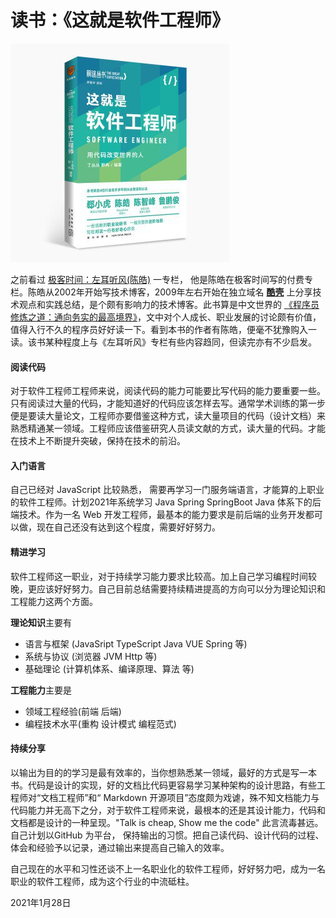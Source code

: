 # 读书：《这就是软件工程师》 

![这就是软件工程](../images/this-is-software-engineer.jpg)


之前看过 [极客时间：左耳听风(陈皓)](https://time.geekbang.org/column/intro/48) 一专栏， 他是陈皓在极客时间写的付费专栏。陈皓从2002年开始写技术博客，2009年左右开始在独立域名 [**酷壳**](https://coolshell.cn/) 上分享技术观点和实践总结，是个颇有影响力的技术博客。此书算是中文世界的 [《程序员修炼之道：通向务实的最高境界》](https://book.douban.com/subject/35006892/)，文中对个人成长、职业发展的讨论颇有价值，值得入行不久的程序员好好读一下。看到本书的作者有陈皓，便毫不犹豫购入一读。该书某种程度上与《左耳听风》专栏有些内容趋同，但读完亦有不少启发。


#### 阅读代码

对于软件工程师工程师来说，阅读代码的能力可能要比写代码的能力要重要一些。只有阅读过大量的代码，才能知道好的代码应该怎样去写。通常学术训练的第一步便是要读大量论文，工程师亦要借鉴这种方式，读大量项目的代码（设计文档）来熟悉精通某一领域。工程师应该借鉴研究人员读文献的方式，读大量的代码。才能在技术上不断提升突破，保持在技术的前沿。

#### 入门语言

自己已经对 JavaScript 比较熟悉， 需要再学习一门服务端语言，才能算的上职业的软件工程师。计划2021年系统学习 Java Spring SpringBoot Java 体系下的后端技术。作为一名 Web 开发工程师，最基本的能力要求是前后端的业务开发都可以做，现在自己还没有达到这个程度，需要好好努力。

#### 精进学习

软件工程师这一职业，对于持续学习能力要求比较高。加上自己学习编程时间较晚，更应该好好努力。自己目前总结需要持续精进提高的方向可以分为理论知识和工程能力这两个方面。

**理论知识**主要有

- 语言与框架 (JavaSript TypeScript Java VUE Spring 等)
- 系统与协议 (浏览器 JVM Http 等)
- 基础理论 (计算机体系、编译原理、算法 等) 

**工程能力**主要是

- 领域工程经验(前端 后端)
- 编程技术水平(重构 设计模式 编程范式)

#### 持续分享

以输出为目的的学习是最有效率的，当你想熟悉某一领域，最好的方式是写一本书。代码是设计的实现，好的文档比代码更容易学习某种架构的设计思路，有些工程师对“文档工程师”和“ Markdown 开源项目”态度颇为戏谑，殊不知文档能力与代码能力并无高下之分，对于软件工程师来说，最根本的还是其设计能力，代码和文档都是设计的一种呈现。"Talk is cheap, Show me the code" 此言流毒甚远。自己计划以GitHub 为平台， 保持输出的习惯。把自己读代码、设计代码的过程、体会和经验予以记录，通过输出来提高自己输入的效率。

自己现在的水平和习性还谈不上一名职业化的软件工程师，好好努力吧，成为一名职业的软件工程师，成为这个行业的中流砥柱。

2021年1月28日